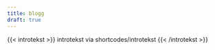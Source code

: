 ```yaml
---
title: blogg
draft: true
---
```


{{< introtekst >}}
introtekst via shortcodes/introtekst
{{< /introtekst >}}
